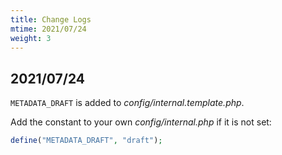 ```yaml
---
title: Change Logs
mtime: 2021/07/24
weight: 3
---
```


## 2021/07/24

`METADATA_DRAFT` is added to *config/internal.template.php*.

Add the constant to your own *config/internal.php* if it is not set:

```php
define("METADATA_DRAFT", "draft");
```
